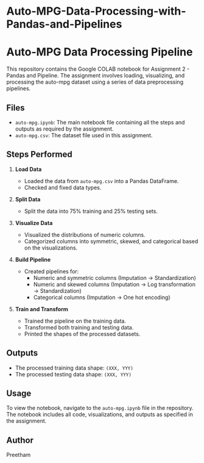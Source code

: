 # Auto-MPG-Data-Processing-with-Pandas-and-Pipelines
# Auto-MPG Data Processing Pipeline

This repository contains the Google COLAB notebook for Assignment 2 - Pandas and Pipeline. The assignment involves loading, visualizing, and processing the auto-mpg dataset using a series of data preprocessing pipelines.

## Files

- `auto-mpg.ipynb`: The main notebook file containing all the steps and outputs as required by the assignment.
- `auto-mpg.csv`: The dataset file used in this assignment.

## Steps Performed

1. **Load Data**
   - Loaded the data from `auto-mpg.csv` into a Pandas DataFrame.
   - Checked and fixed data types.

2. **Split Data**
   - Split the data into 75% training and 25% testing sets.

3. **Visualize Data**
   - Visualized the distributions of numeric columns.
   - Categorized columns into symmetric, skewed, and categorical based on the visualizations.

4. **Build Pipeline**
   - Created pipelines for:
     - Numeric and symmetric columns (Imputation -> Standardization)
     - Numeric and skewed columns (Imputation -> Log transformation -> Standardization)
     - Categorical columns (Imputation -> One hot encoding)

5. **Train and Transform**
   - Trained the pipeline on the training data.
   - Transformed both training and testing data.
   - Printed the shapes of the processed datasets.

## Outputs

- The processed training data shape: `(XXX, YYY)`
- The processed testing data shape: `(XXX, YYY)`

## Usage

To view the notebook, navigate to the `auto-mpg.ipynb` file in the repository. The notebook includes all code, visualizations, and outputs as specified in the assignment.

## Author

Preetham

